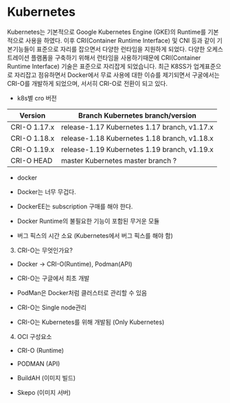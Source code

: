 # Kubernetes
Kubernetes는 기본적으로 Google Kubernetes Engine (GKE)의 Runtime를 기본적으로 사용을 하였다.
이후 CRI(Container Runtime Interface) 및 CNI 등과 같이 기본기능들이 표준으로 자리를 잡으면서 다양한 런타임을 지원하게 되었다.
다양한 오케스트레이션 플램폼을 구축하기 위해서 런타임을 사용하기때문에  CRI(Container Runtime Interface) 기술은 표준으로 자리잡게 되었습니다.
최근 K8SS가 업계표준으로 자리잡고 점유하면서 Docker에서 무료 사용에 대한 이슈를 제기되면서 구굴에서는 CRI-O를 개발하게 되었으며, 서서히 CRI-O로 전환이 되고 있다.

 
- k8s별 cro 버전

|Version|Branch	Kubernetes branch/version|
|------|---|
|CRI-O 1.17.x |release-1.17	Kubernetes 1.17 branch, v1.17.x	|
|CRI-O 1.18.x |release-1.18	Kubernetes 1.18 branch, v1.18.x	|
|CRI-O 1.19.x |release-1.19	Kubernetes 1.19 branch, v1.19.x	|
|CRI-O HEAD   |master	Kubernetes master branch	?           |



- docker  
- Docker는 너무 무겁다. 

- DockerEE는 subscription 구매를 해야 한다.

- Docker Runtime의 불필요한 기능이 포함된 무거운 모듈

- 버그 픽스의 시간 소요 (Kubernetes에서 버그 픽스를 해야 함)

 

3) CRI-O는 무엇인가요?

- Docker -> CRI-O(Runtime), Podman(API)

- CRI-O는 구글에서 최초 개발

- PodMan은 Docker처럼 클러스터로 관리할 수 있음

- CRI-O는 Single node관리

- CRI-O는 Kubernetes를 위해 개발됨 (Only Kubernetes)

 

4) OCI 구성요소

- CRI-O (Runtime)

- PODMAN (API)

- BuildAH (이미지 빌드)

- Skepo (이미지 서버)



